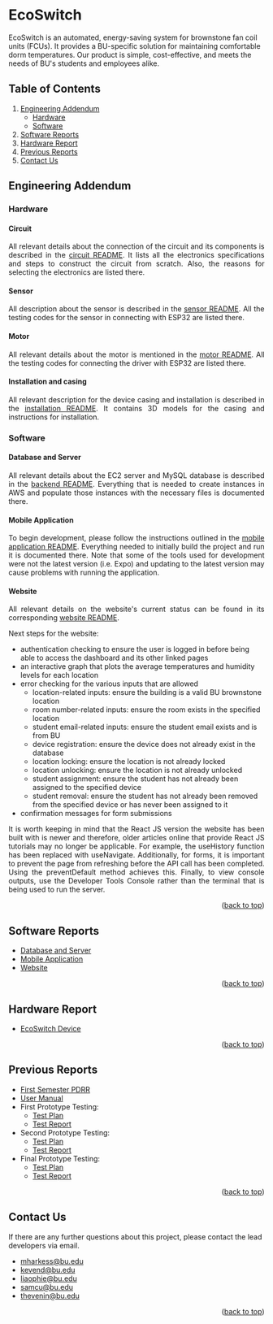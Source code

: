# <div id="top">EcoSwitch</div>
EcoSwitch is an automated, energy-saving system for brownstone fan coil units (FCUs). It provides a BU-specific solution for maintaining comfortable dorm temperatures. Our product is simple, cost-effective, and meets the needs of BU's students and employees alike.

## Table of Contents
  <ol>
    <li>
      <a href="#engineering-addendum">Engineering Addendum</a>
      <ul>
        <li><a href="#hardware">Hardware</a></li>
        <li><a href="#software">Software</a></li>
      </ul>
    </li>
    <li>
      <a href="#software-reports">Software Reports</a>
    </li>
    <li>
      <a href="#hardware-report">Hardware Report</a>
    </li>
    <li>
      <a href="#previous-reports">Previous Reports</a>
    </li>
    <li>
      <a href="#contact-us">Contact Us</a>
    </li>
  </ol>

## Engineering Addendum
<p align="justify"></p>

### Hardware
<p align="justify"></p>

#### Circuit
<p align="justify">
  All relevant details about the connection of the circuit and its components is described in the <a href="https://github.com/mharkess/EcoSwitch/blob/main/EcoSwitch_Circuit/Circuit_Diagram.md">circuit README</a>. It lists all the electronics specifications and steps to construct the circuit from scratch. Also, the reasons for selecting the electronics are listed there.
</p>

#### Sensor
<p align="justify">
  All description about the sensor is described in the <a href="https://github.com/mharkess/EcoSwitch/blob/main/EcoSwitch_Sensor/Readme_Sensor.md">sensor README</a>. All the testing codes for the sensor in connecting with ESP32 are listed there.
</p>

#### Motor
<p align="justify">
  All relevant details about the motor is mentioned in the <a href="https://github.com/mharkess/EcoSwitch/blob/main/EcoSwitch_Motor/Readme_Driver.md">motor README</a>. All the testing codes for connecting the driver with ESP32 are listed there.
</p>

#### Installation and casing
<p align="justify">
  All relevant description for the device casing and installation is described in the <a href="https://github.com/mharkess/EcoSwitch/blob/main/EcoSwitch_Casing_and_install/readme_installation">installation README</a>. It contains 3D models for the casing and instructions for installation.
</p>





### Software
<p align="justify"></p>

#### Database and Server
<p align="justify">
  All relevant details about the EC2 server and MySQL database is described in the <a href="https://github.com/mharkess/EcoSwitch/blob/main/EcoSwitch_Database/README_Software_Backend.md">backend README</a>. Everything that is needed to create instances in AWS and populate those instances with the necessary files is documented there.
</p>

#### Mobile Application
<p align="justify">
  To begin development, please follow the instructions outlined in the 
  <a href="https://github.com/mharkess/EcoSwitch/blob/main/EcoSwitchApp/README_Software_MobileApp.md#development-and-build-information">mobile application README</a>. 
  Everything needed to initially build the project and run it is documented there. Note that some of the tools used for development were not the latest version (i.e. Expo) and updating to the latest version may cause problems with running the application.
</p>

#### Website
<p align="justify">
  All relevant details on the website's current status can be found in its corresponding <a href="https://github.com/mharkess/EcoSwitch/blob/main/EcoSwitch%20Website/README_Software_Website.md">website README</a>.
</p>

Next steps for the website:
- authentication checking to ensure the user is logged in before being able to access the dashboard and its other linked pages
- an interactive graph that plots the average temperatures and humidity levels for each location
- error checking for the various inputs that are allowed
  - location-related inputs: ensure the building is a valid BU brownstone location
  - room number-related inputs: ensure the room exists in the specified location
  - student email-related inputs: ensure the student email exists and is from BU
  - device registration: ensure the device does not already exist in the database
  - location locking: ensure the location is not already locked
  - location unlocking: ensure the location is not already unlocked
  - student assignment: ensure the student has not already been assigned to the specified device
  - student removal: ensure the student has not already been removed from the specified device or has never been assigned to it
- confirmation messages for form submissions

<p align="justify">It is worth keeping in mind that the React JS version the website has been built with is newer and therefore, older articles online that provide React JS tutorials may no longer be applicable. For example, the useHistory function has been replaced with useNavigate. Additionally, for forms, it is important to prevent the page from refreshing before the API call has been completed. Using the preventDefault method achieves this. Finally, to view console outputs, use the Developer Tools Console rather than the terminal that is being used to run the server.</p>

<p align="right">(<a href="#top">back to top</a>)</p>

## Software Reports

- [Database and Server](https://github.com/mharkess/EcoSwitch/blob/main/EcoSwitch_Database/README_Software_Backend.md)
- [Mobile Application](https://github.com/mharkess/EcoSwitch/blob/main/EcoSwitchApp/README_Software_MobileApp.md)
- [Website](https://github.com/mharkess/EcoSwitch/blob/main/EcoSwitch%20Website/README_Software_Website.md)

<p align="right">(<a href="#top">back to top</a>)</p>

## Hardware Report

- [EcoSwitch Device]()

<p align="right">(<a href="#top">back to top</a>)</p>

## Previous Reports

- [First Semester PDRR](https://github.com/mharkess/EcoSwitch/blob/main/Project%20Reports/First%20Semester%20PDRR%20Report.pdf)
- [User Manual](https://github.com/mharkess/EcoSwitch/blob/main/Project%20Reports/User%20Manual.pdf)
- First Prototype Testing:
  - [Test Plan](https://github.com/mharkess/EcoSwitch/blob/main/Project%20Reports/Testing/First%20Prototype%20Test%20Plan.pdf)
  - [Test Report](https://github.com/mharkess/EcoSwitch/blob/main/Project%20Reports/Testing/First%20Prototype%20Test%20Report.pdf)
- Second Prototype Testing:
  - [Test Plan](https://github.com/mharkess/EcoSwitch/blob/main/Project%20Reports/Testing/Second%20Prototype%20Test%20Plan.pdf)
  - [Test Report](https://github.com/mharkess/EcoSwitch/blob/main/Project%20Reports/Testing/Second%20Prototype%20Test%20Report.pdf)
- Final Prototype Testing:
  - [Test Plan](https://github.com/mharkess/EcoSwitch/blob/main/Project%20Reports/Testing/Final%20Prototype%20Test%20Plan.pdf)
  - [Test Report](https://github.com/mharkess/EcoSwitch/blob/main/Project%20Reports/Testing/Final%20Prototype%20Test%20Report.pdf)

<p align="right">(<a href="#top">back to top</a>)</p>

## Contact Us

If there are any further questions about this project, please contact the lead developers via email.
- mharkess@bu.edu
- kevend@bu.edu
- liaophie@bu.edu
- samcu@bu.edu
- thevenin@bu.edu 

<p align="right">(<a href="#top">back to top</a>)</p>
